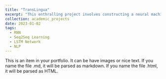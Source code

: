 ```yaml
---
title: "TransLingua"
excerpt: "This enthralling project involves constructing a neural machine translation model with large-scale parallel corpora by using an intuitive method, sequence-to-sequence learning approach consisting encoder-decoder LSTMs(Long Short-Term Memory) network architecture, RNN(Recurrent Neural Network) and word embedding. The model secured an outstanding translation accuracy along with minimizing the loss function eminently."
collection: academic_projects
date: 2023-01-02
tags:
  - RNN
  - Seq2Seq Learning
  - LSTM Network
  - NLP
---
```


This is an item in your portfolio. It can be have images or nice text. If you name the file .md, it will be parsed as markdown. If you name the file .html, it will be parsed as HTML.
